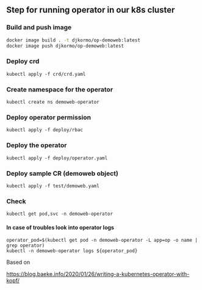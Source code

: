 

## Step for running operator in our k8s cluster

### Build and push image 

```bash
docker image build . -t djkormo/op-demoweb:latest 
docker image push djkormo/op-demoweb:latest
```

### Deploy crd

```console 
kubectl apply -f crd/crd.yaml 
```

### Create namespace for the operator

```console 
kubectl create ns demoweb-operator
```


### Deploy operator permission

```console 
kubectl apply -f deploy/rbac 
```

### Deploy the operator

```console 
kubectl apply -f deploy/operator.yaml 
```

### Deploy sample CR (demoweb object)

```console 
kubectl apply -f test/demoweb.yaml 
```

### Check 

```console 
kubectl get pod,svc -n demoweb-operator 
```

#### In case of troubles look into operator logs

```console
operator_pod=$(kubectl get pod -n demoweb-operator -L app=op -o name | grep operator)
kubectl -n demoweb-operator logs ${operator_pod}
```



Based on 

https://blog.baeke.info/2020/01/26/writing-a-kubernetes-operator-with-kopf/


